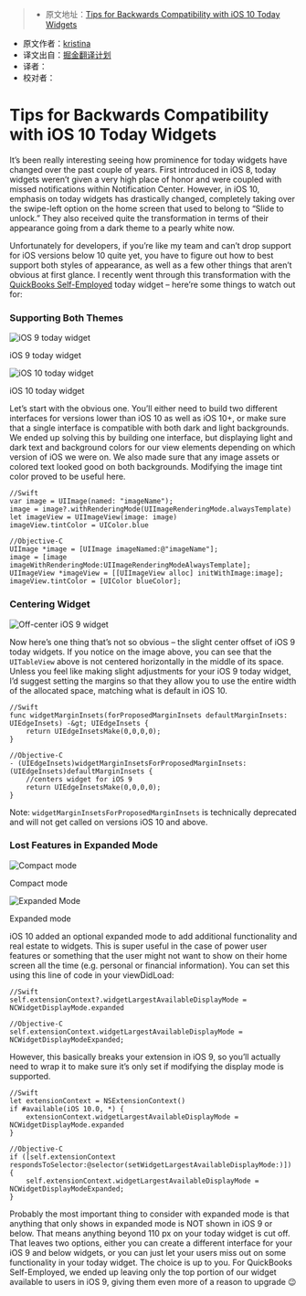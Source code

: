 > * 原文地址：[Tips for Backwards Compatibility with iOS 10 Today Widgets](https://kristina.io/backwards-compatibility-with-ios-10-today-widgets/)
* 原文作者：[kristina](https://kristina.io/author/kristina/)
* 译文出自：[掘金翻译计划](https://github.com/xitu/gold-miner)
* 译者：
* 校对者：

# Tips for Backwards Compatibility with iOS 10 Today Widgets
It’s been really interesting seeing how prominence for today widgets have changed over the past couple of years. First introduced in iOS 8, today widgets weren’t given a very high place of honor and were coupled with missed notifications within Notification Center. However, in iOS 10, emphasis on today widgets has drastically changed, completely taking over the swipe-left option on the home screen that used to belong to “Slide to unlock.” They also received quite the transformation in terms of their appearance going from a dark theme to a pearly white now.

Unfortunately for developers, if you’re like my team and can’t drop support for iOS versions below 10 quite yet, you have to figure out how to best support both styles of appearance, as well as a few other things that aren’t obvious at first glance. I recently went through this transformation with the [QuickBooks Self-Employed](https://quickbooks.intuit.com/self-employed/) today widget – here’re some things to watch out for:

### Supporting Both Themes

![iOS 9 today widget](https://i1.wp.com/kristina.io/wp-content/uploads/2016/10/Screen-Shot-2016-10-16-at-4.37.05-PM.png?resize=300%2C200&ssl=1%20300w,%20https://i1.wp.com/kristina.io/wp-content/uploads/2016/10/Screen-Shot-2016-10-16-at-4.37.05-PM.png?resize=400%2C266&ssl=1%20400w,%20https://i1.wp.com/kristina.io/wp-content/uploads/2016/10/Screen-Shot-2016-10-16-at-4.37.05-PM.png?w=618&ssl=1%20618w)

iOS 9 today widget



![iOS 10 today widget](https://i2.wp.com/kristina.io/wp-content/uploads/2016/10/Screen-Shot-2016-10-16-at-4.43.07-PM.png?resize=300%2C213&ssl=1%20300w,%20https://i2.wp.com/kristina.io/wp-content/uploads/2016/10/Screen-Shot-2016-10-16-at-4.43.07-PM.png?resize=400%2C284&ssl=1%20400w,%20https://i2.wp.com/kristina.io/wp-content/uploads/2016/10/Screen-Shot-2016-10-16-at-4.43.07-PM.png?w=611&ssl=1%20611w)

iOS 10 today widget



Let’s start with the obvious one. You’ll either need to build two different interfaces for versions lower than iOS 10 as well as iOS 10+, or make sure that a single interface is compatible with both dark and light backgrounds. We ended up solving this by building one interface, but displaying light and dark text and background colors for our view elements depending on which version of iOS we were on. We also made sure that any image assets or colored text looked good on both backgrounds. Modifying the image tint color proved to be useful here.

    //Swift
    var image = UIImage(named: "imageName");
    image = image?.withRenderingMode(UIImageRenderingMode.alwaysTemplate)
    let imageView = UIImageView(image: image)
    imageView.tintColor = UIColor.blue

    //Objective-C
    UIImage *image = [UIImage imageNamed:@"imageName"];
    image = [image imageWithRenderingMode:UIImageRenderingModeAlwaysTemplate];
    UIImageView *imageView = [[UIImageView alloc] initWithImage:image];
    imageView.tintColor = [UIColor blueColor];

### Centering Widget

![Off-center iOS 9 widget](https://i0.wp.com/kristina.io/wp-content/uploads/2016/10/Screen-Shot-2016-10-16-at-5.19.27-PM.png?resize=300%2C293&ssl=1%20300w,%20https://i0.wp.com/kristina.io/wp-content/uploads/2016/10/Screen-Shot-2016-10-16-at-5.19.27-PM.png?w=378&ssl=1%20378w)

Now here’s one thing that’s not so obvious – the slight center offset of iOS 9 today widgets. If you notice on the image above, you can see that the `UITableView` above is not centered horizontally in the middle of its space. Unless you feel like making slight adjustments for your iOS 9 today widget, I’d suggest setting the margins so that they allow you to use the entire width of the allocated space, matching what is default in iOS 10.

    //Swift
    func widgetMarginInsets(forProposedMarginInsets defaultMarginInsets: UIEdgeInsets) -&gt; UIEdgeInsets {
        return UIEdgeInsetsMake(0,0,0,0);
    }

    //Objective-C
    - (UIEdgeInsets)widgetMarginInsetsForProposedMarginInsets:(UIEdgeInsets)defaultMarginInsets {
        //centers widget for iOS 9
        return UIEdgeInsetsMake(0,0,0,0);
    }

Note: `widgetMarginInsetsForProposedMarginInsets` is technically deprecated and will not get called on versions iOS 10 and above.

### Lost Features in Expanded Mode

![Compact mode](https://i0.wp.com/kristina.io/wp-content/uploads/2016/10/Screen-Shot-2016-10-16-at-5.31.42-PM.png?resize=300%2C120&ssl=1%20300w,%20https://i0.wp.com/kristina.io/wp-content/uploads/2016/10/Screen-Shot-2016-10-16-at-5.31.42-PM.png?resize=400%2C160&ssl=1%20400w,%20https://i0.wp.com/kristina.io/wp-content/uploads/2016/10/Screen-Shot-2016-10-16-at-5.31.42-PM.png?w=611&ssl=1%20611w)

Compact mode



![Expanded Mode](https://i0.wp.com/kristina.io/wp-content/uploads/2016/10/Screen-Shot-2016-10-16-at-5.31.32-PM.png?resize=300%2C158&ssl=1%20300w,%20https://i0.wp.com/kristina.io/wp-content/uploads/2016/10/Screen-Shot-2016-10-16-at-5.31.32-PM.png?resize=400%2C210&ssl=1%20400w,%20https://i0.wp.com/kristina.io/wp-content/uploads/2016/10/Screen-Shot-2016-10-16-at-5.31.32-PM.png?w=612&ssl=1%20612w)

Expanded mode



iOS 10 added an optional expanded mode to add additional functionality and real estate to widgets. This is super useful in the case of power user features or something that the user might not want to show on their home screen all the time (e.g. personal or financial information). You can set this using this line of code in your viewDidLoad:

    //Swift
    self.extensionContext?.widgetLargestAvailableDisplayMode = NCWidgetDisplayMode.expanded

    //Objective-C
    self.extensionContext.widgetLargestAvailableDisplayMode = NCWidgetDisplayModeExpanded;

However, this basically breaks your extension in iOS 9, so you’ll actually need to wrap it to make sure it’s only set if modifying the display mode is supported.

    //Swift
    let extensionContext = NSExtensionContext()
    if #available(iOS 10.0, *) {
        extensionContext.widgetLargestAvailableDisplayMode = NCWidgetDisplayMode.expanded
    }

    //Objective-C
    if ([self.extensionContext respondsToSelector:@selector(setWidgetLargestAvailableDisplayMode:)]) {
        self.extensionContext.widgetLargestAvailableDisplayMode = NCWidgetDisplayModeExpanded;
    }

Probably the most important thing to consider with expanded mode is that anything that only shows in expanded mode is NOT shown in iOS 9 or below. That means anything beyond 110 px on your today widget is cut off. That leaves two options, either you can create a different interface for your iOS 9 and below widgets, or you can just let your users miss out on some functionality in your today widget. The choice is up to you. For QuickBooks Self-Employed, we ended up leaving only the top portion of our widget available to users in iOS 9, giving them even more of a reason to upgrade 😉